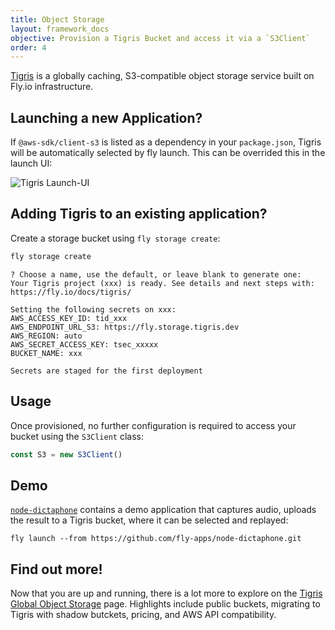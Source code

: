 ```yaml
---
title: Object Storage
layout: framework_docs
objective: Provision a Tigris Bucket and access it via a `S3Client`
order: 4
---
```


[Tigris](https://tigrisdata.com) is a globally caching, S3-compatible object storage service built on Fly.io infrastructure.

## Launching a new Application?

If `@aws-sdk/client-s3` is listed as a dependency in your `package.json`, Tigris will be automatically selected by fly launch. This can be overrided this in the launch UI:

![Tigris Launch-UI](/docs/images/tigris-launch-ui.png)

## Adding Tigris to an existing application?

Create a storage bucket using `fly storage create`:

```cmd
fly storage create
```
```output
? Choose a name, use the default, or leave blank to generate one: 
Your Tigris project (xxx) is ready. See details and next steps with: https://fly.io/docs/tigris/

Setting the following secrets on xxx:
AWS_ACCESS_KEY_ID: tid_xxx
AWS_ENDPOINT_URL_S3: https://fly.storage.tigris.dev
AWS_REGION: auto
AWS_SECRET_ACCESS_KEY: tsec_xxxxx
BUCKET_NAME: xxx

Secrets are staged for the first deployment
```

## Usage

Once provisioned, no further configuration is required to access your bucket using the `S3Client` class:

```javascript
const S3 = new S3Client()
```

## Demo

[`node-dictaphone`](https://github.com/fly-apps/node-dictaphone) contains a demo application that captures audio,
uploads the result to a Tigris bucket, where it can be selected and replayed:

```
fly launch --from https://github.com/fly-apps/node-dictaphone.git
```

## Find out more!

Now that you are up and running, there is a lot more to explore on the [Tigris Global Object Storage](/docs/tigris/) page. Highlights include public buckets, migrating to Tigris with shadow butckets, pricing, and AWS API compatibility.

